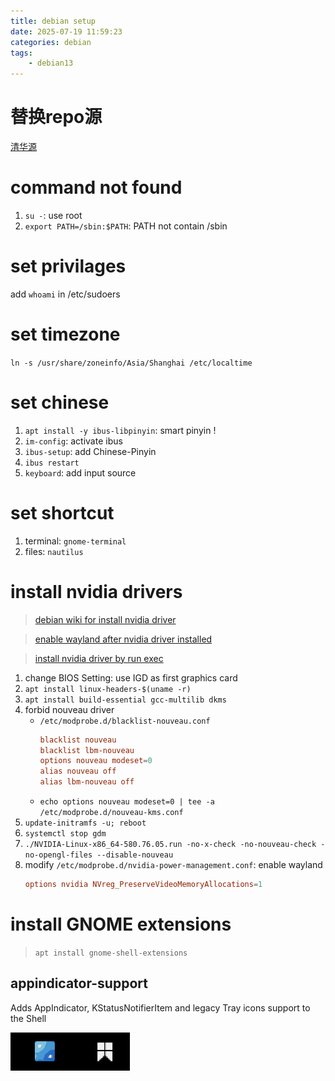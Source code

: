 ```yaml
---
title: debian setup
date: 2025-07-19 11:59:23
categories: debian
tags:
    - debian13
---
```


# 替换repo源
[清华源](https://mirror.tuna.tsinghua.edu.cn/help/debian/)

# command not found
1. `su -`: use root
2. `export PATH=/sbin:$PATH`: PATH not contain /sbin

# set privilages
add `whoami` in /etc/sudoers

# set timezone
`ln -s /usr/share/zoneinfo/Asia/Shanghai /etc/localtime`

# set chinese
1. `apt install -y ibus-libpinyin`: smart pinyin !
2. `im-config`: activate ibus
3. `ibus-setup`: add Chinese-Pinyin
4. `ibus restart`
5. `keyboard`: add input source

# set shortcut
1. terminal: `gnome-terminal`
2. files: `nautilus`

# install nvidia drivers
> [debian wiki for install nvidia driver](https://wiki.debian.org/NvidiaGraphicsDrivers#Debian_13_.22Trixie.22)

> [enable wayland after nvidia driver installed](https://askubuntu.com/questions/1403854/cant-use-wayland-with-nvidia-510-drivers-on-ubuntu-22-04-lts/1403999#1403999)

> [install nvidia driver by run exec](https://www.cnblogs.com/pprp/p/9430836.html)

1. change BIOS Setting: use IGD as first graphics card
2. `apt install linux-headers-$(uname -r)`
3. `apt install build-essential gcc-multilib dkms`
4. forbid nouveau driver
    + `/etc/modprobe.d/blacklist-nouveau.conf`
        ```conf
        blacklist nouveau
        blacklist lbm-nouveau
        options nouveau modeset=0
        alias nouveau off
        alias lbm-nouveau off
        ```
    + `echo options nouveau modeset=0 | tee -a /etc/modprobe.d/nouveau-kms.conf`
4. `update-initramfs -u; reboot`
5. `systemctl stop gdm`
6. `./NVIDIA-Linux-x86_64-580.76.05.run -no-x-check -no-nouveau-check -no-opengl-files --disable-nouveau`
7. modify `/etc/modprobe.d/nvidia-power-management.conf`: enable wayland
    ```conf
    options nvidia NVreg_PreserveVideoMemoryAllocations=1
    ```

# install GNOME extensions
> `apt install gnome-shell-extensions`

## appindicator-support
Adds AppIndicator, KStatusNotifierItem and legacy Tray icons support to the Shell

![appindicator-support demo](https://raw.githubusercontent.com/Gjorn4389/Gjorn4389.github.io/main/images/appindicator-support.png)